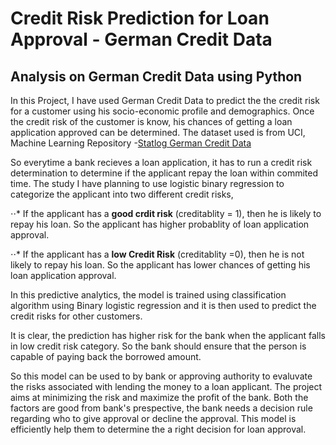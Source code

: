 Credit Risk Prediction for Loan Approval - German Credit Data
=============================================================

## Analysis on German Credit Data using Python

In this Project, I have used German Credit Data to predict the the credit risk for a customer using his socio-economic profile and demographics. Once the credit risk of the customer is know, his chances of getting a loan application approved can be determined. The dataset used is from UCI, Machine Learning Repository -[Statlog German Credit Data](https://archive.ics.uci.edu/ml/datasets/statlog+(german+credit+data) "German Credit Data")


So everytime a bank recieves a loan application, it has to run a credit risk determination to determine if the applicant repay the loan within commited time. The study I have planning to use logistic binary regression to categorize the applicant into two different credit risks,

⋅⋅* If the applicant has a **good crdit risk** (creditablity = 1), then he is likely to repay his loan. So the applicant has higher probablity of loan application approval.

⋅⋅* If the applicant has a **low Credit Risk** (creditablity =0), then he is not likely to repay his loan. So the applicant has lower chances of getting his loan application approval.

In this predictive analytics, the model is trained using classification algorithm using Binary logistic regression and it is then used to predict the credit risks for other customers. 

It is clear, the prediction has higher risk for the bank when the applicant falls in low credit risk category. So the bank should ensure that the person is capable of paying back the borrowed amount.

So this model can be used to by bank or approving authority to evaluvate the risks associated with lending the money to a loan applicant. The project aims at minimizing the risk and maximize the profit of the bank. Both the factors are good from bank's prespective, the bank needs a decision rule regarding who to give approval or decline the approval. This model is efficiently help them to determine the a right decision for loan approval.
